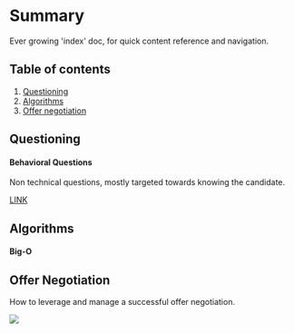 # Summary
Ever growing 'index' doc, for quick content reference and navigation.

## Table of contents
1. [Questioning](#questioning)
2. [Algorithms](#algorithms)
3. [Offer negotiation](#offer_negotiation)

## <a name=questioning></a>Questioning
#### Behavioral Questions
Non technical questions, mostly targeted towards knowing the candidate.

[LINK](/Behavioral_Questions/Behavioral_Questions.md)

## <a name=algorithms></a>Algorithms
#### Big-O

## <a name=offer_negotiation></a>Offer Negotiation
How to leverage and manage a successful offer negotiation.

![](https://media.giphy.com/media/dsKnRuALlWsZG/giphy.gif)
